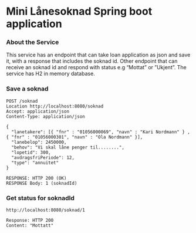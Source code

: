 # Mini Lånesoknad Spring boot application

### About the Service
 This service has an endpoint that can take loan application 
 as json and save it, with a response that includes the soknad id.
 Other endpoint that can receive an soknad id and respond with
 status e.g “Mottat” or ”Ukjent”. The service has H2 in memory database.
 
 ### Save a soknad
 
 ```
 POST /soknad
Location http://localhost:8080/soknad
 Accept: application/json
 Content-Type: application/json
 
 {
   "lanetakere": [{ "fnr" : "01056000069", "navn" : "Kari Nordmann" } , { "fnr" : "01056000301", "navn" : "Ola Nordmann" }],
   "lanebelop": 2450000,
   "behov": "Vi skal låne penger til........",
   "lopetid": 300,
   "avdragsfriPeriode": 12,
   "type": "annuitet"
 }
 
 RESPONSE: HTTP 200 (OK)
 RESPONSE Body: 1 (soknadId)
 ```
 
 ### Get status for soknadId
 
 ```
 http://localhost:8080/soknad/1
 
 Response: HTTP 200
 Content: "Mottatt" 
 ```

